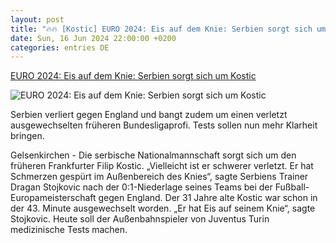 ```yaml
---
layout: post
title: "🔥🔥 [Kostic] EURO 2024: Eis auf dem Knie: Serbien sorgt sich um Kostic"
date: Sun, 16 Jun 2024 22:00:00 +0200
categories: entries DE
---
```

[EURO 2024: Eis auf dem Knie: Serbien sorgt sich um Kostic](https://www.mz.de/sport/fussball-em/eis-auf-dem-knie-serbien-sorgt-sich-um-kostic-3864804)

![EURO 2024: Eis auf dem Knie: Serbien sorgt sich um Kostic](https://bmg-images.forward-publishing.io/2024/06/17/cb50c80b-4af3-40f8-a3d4-57ca0bd3f219.jpeg?rect=0%2C114%2C2048%2C1152&w=1024)

Serbien verliert gegen England und bangt zudem um einen verletzt ausgewechselten früheren Bundesligaprofi. Tests sollen nun mehr Klarheit bringen.

Gelsenkirchen - Die serbische Nationalmannschaft sorgt sich um den früheren Frankfurter Filip Kostic. „Vielleicht ist er schwerer verletzt. Er hat Schmerzen gespürt im Außenbereich des Knies“, sagte Serbiens Trainer Dragan Stojkovic nach der 0:1-Niederlage seines Teams bei der Fußball-Europameisterschaft gegen England. Der 31 Jahre alte Kostic war schon in der 43. Minute ausgewechselt worden. „Er hat Eis auf seinem Knie“, sagte Stojkovic. Heute soll der Außenbahnspieler von Juventus Turin medizinische Tests machen.

